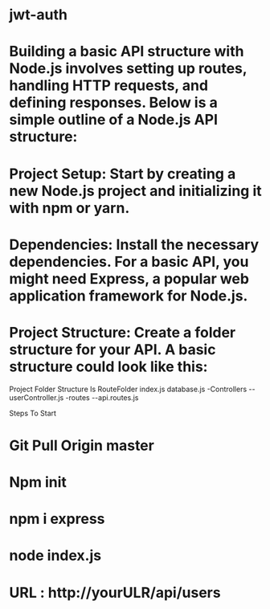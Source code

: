 # jwt-auth
# Building a basic API structure with Node.js involves setting up routes, handling HTTP requests, and defining responses. Below is a simple outline of a Node.js API structure:
# Project Setup: Start by creating a new Node.js project and initializing it with npm or yarn.
# Dependencies: Install the necessary dependencies. For a basic API, you might need Express, a popular web application framework for Node.js.
# Project Structure: Create a folder structure for your API. A basic structure could look like this:

Project Folder Structure Is 
RouteFolder
          index.js
          database.js
         -Controllers
           --userController.js
         -routes
           --api.routes.js


Steps To Start
# Git Pull Origin master
# Npm init
# npm i express
# node index.js
# URL : http://yourULR/api/users
